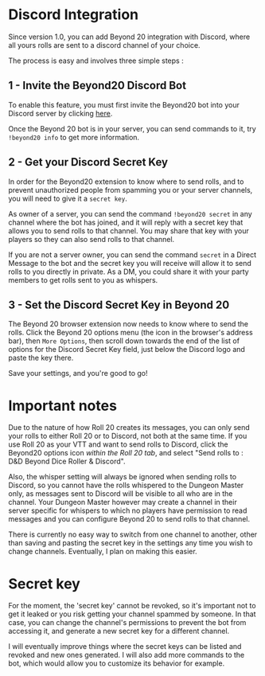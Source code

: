# Discord Integration

Since version 1.0, you can add Beyond 20 integration with Discord, where all yours rolls are sent to a discord channel of your choice.

The process is easy and involves three simple steps :

## 1 - Invite the Beyond20 Discord Bot

To enable this feature, you must first invite the Beyond20 bot into your Discord server by clicking [here](https://beyond20.kicks-ass.org/invite).

Once the Beyond 20 bot is in your server, you can send commands to it, try `!beyond20 info` to get more information.

## 2 - Get your Discord Secret Key

In order for the Beyond20 extension to know where to send rolls, and to prevent unauthorized people from spamming you or your server channels, you will need to give it a `secret key`.

As owner of a server, you can send the command `!beyond20 secret` in any channel where the bot has joined, and it will reply with a secret key that allows you to send rolls to that channel. You may share that key with your players so they can also send rolls to that channel.

If you are not a server owner, you can send the command `secret` in a Direct Message to the bot and the secret key you will receive will allow it to send rolls to you directly in private. As a DM, you could share it with your party members to get rolls sent to you as whispers.

## 3 - Set the Discord Secret Key in Beyond 20

The Beyond 20 browser extension now needs to know where to send the rolls. Click the Beyond 20 options menu (the icon in the browser's address bar), then `More Options`, then scroll down towards the end of the list of options for the Discord Secret Key field, just below the Discord logo and paste the key there.

Save your settings, and you're good to go!

# Important notes

Due to the nature of how Roll 20 creates its messages, you can only send your rolls to either Roll 20 or to Discord, not both at the same time.
If you use Roll 20 as your VTT and want to send rolls to Discord, click the Beyond20 options icon *within the Roll 20 tab*, and select "Send rolls to : D&D Beyond Dice Roller & Discord".

Also, the whisper setting will always be ignored when sending rolls to Discord, so you cannot have the rolls whispered to the Dungeon Master only, as messages sent to Discord will be visible to all who are in the channel. Your Dungeon Master however may create a channel in their server specific for whispers to which no players have permission to read messages and you can configure Beyond 20 to send rolls to that channel.

There is currently no easy way to switch from one channel to another, other than saving and pasting the secret key in the settings any time you wish to change channels. Eventually, I plan on making this easier.

# Secret key

For the moment, the 'secret key' cannot be revoked, so it's important not to get it leaked or you risk getting your channel spammed by someone. In that case, you can change the channel's permissions to prevent the bot from accessing it, and generate a new secret key for a different channel.

I will eventually improve things where the secret keys can be listed and revoked and new ones generated. I will also add more commands to the bot, which would allow you to customize its behavior for example.
